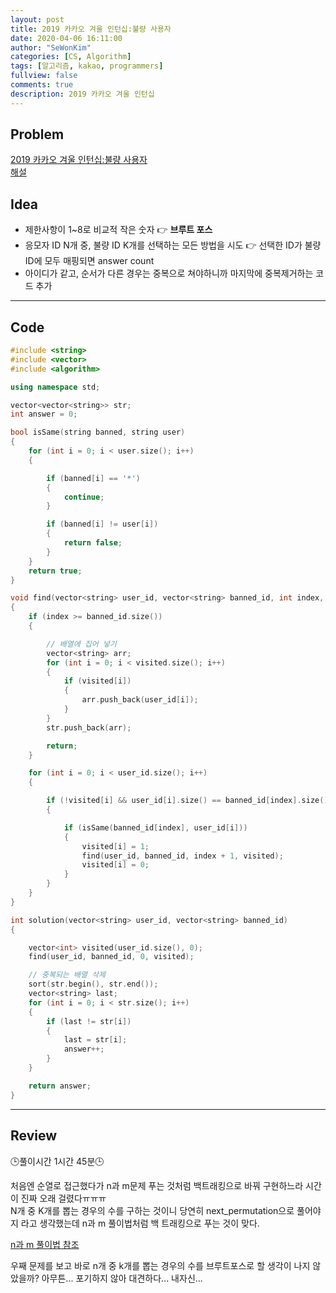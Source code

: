 ```yaml
---
layout: post
title: 2019 카카오 겨울 인턴십:불량 사용자
date: 2020-04-06 16:11:00
author: "SeWonKim"
categories: [CS, Algorithm]
tags: [알고리즘, kakao, programmers]
fullview: false
comments: true
description: 2019 카카오 겨울 인턴십
---
```


## Problem

[2019 카카오 겨울 인턴십:불량 사용자](https://programmers.co.kr/learn/courses/30/lessons/64064)  
[해설](https://tech.kakao.com/2020/04/01/2019-internship-test/)

## Idea

- 제한사항이 1~8로 비교적 작은 숫자 👉 **브루트 포스**
- 응모자 ID N개 중, 불량 ID K개를 선택하는 모든 방법을 시도 👉 선택한 ID가 불량 ID에 모두 매핑되면 answer count
- 아이디가 같고, 순서가 다른 경우는 중복으로 쳐야하니까 마지막에 중복제거하는 코드 추가

---

## Code

```cpp
#include <string>
#include <vector>
#include <algorithm>

using namespace std;

vector<vector<string>> str;
int answer = 0;

bool isSame(string banned, string user)
{
    for (int i = 0; i < user.size(); i++)
    {

        if (banned[i] == '*')
        {
            continue;
        }

        if (banned[i] != user[i])
        {
            return false;
        }
    }
    return true;
}

void find(vector<string> user_id, vector<string> banned_id, int index, vector<int> visited)
{
    if (index >= banned_id.size())
    {

        // 배열에 집어 넣기
        vector<string> arr;
        for (int i = 0; i < visited.size(); i++)
        {
            if (visited[i])
            {
                arr.push_back(user_id[i]);
            }
        }
        str.push_back(arr);

        return;
    }

    for (int i = 0; i < user_id.size(); i++)
    {

        if (!visited[i] && user_id[i].size() == banned_id[index].size())
        {

            if (isSame(banned_id[index], user_id[i]))
            {
                visited[i] = 1;
                find(user_id, banned_id, index + 1, visited);
                visited[i] = 0;
            }
        }
    }
}

int solution(vector<string> user_id, vector<string> banned_id)
{

    vector<int> visited(user_id.size(), 0);
    find(user_id, banned_id, 0, visited);

    // 중복되는 배열 삭제
    sort(str.begin(), str.end());
    vector<string> last;
    for (int i = 0; i < str.size(); i++)
    {
        if (last != str[i])
        {
            last = str[i];
            answer++;
        }
    }

    return answer;
}
```

---

## Review

🕒풀이시간 1시간 45분🕒

처음엔 순열로 접근했다가 n과 m문제 푸는 것처럼 백트래킹으로 바꿔 구현하느라 시간이 진짜 오래 걸렸다ㅠㅠㅠ  
N개 중 K개를 뽑는 경우의 수를 구하는 것이니 당연히 next_permutation으로 풀어야지 라고 생각했는데 n과 m 풀이법처럼 백 트래킹으로 푸는 것이 맞다.

[n과 m 풀이법 참조](https://sewonkimm.github.io/algorithm/2020/03/19/NM.html)

우째 문제를 보고 바로 n개 중 k개를 뽑는 경우의 수를 브루트포스로 할 생각이 나지 않았을까?
아무튼... 포기하지 않아 대견하다... 내자신...
